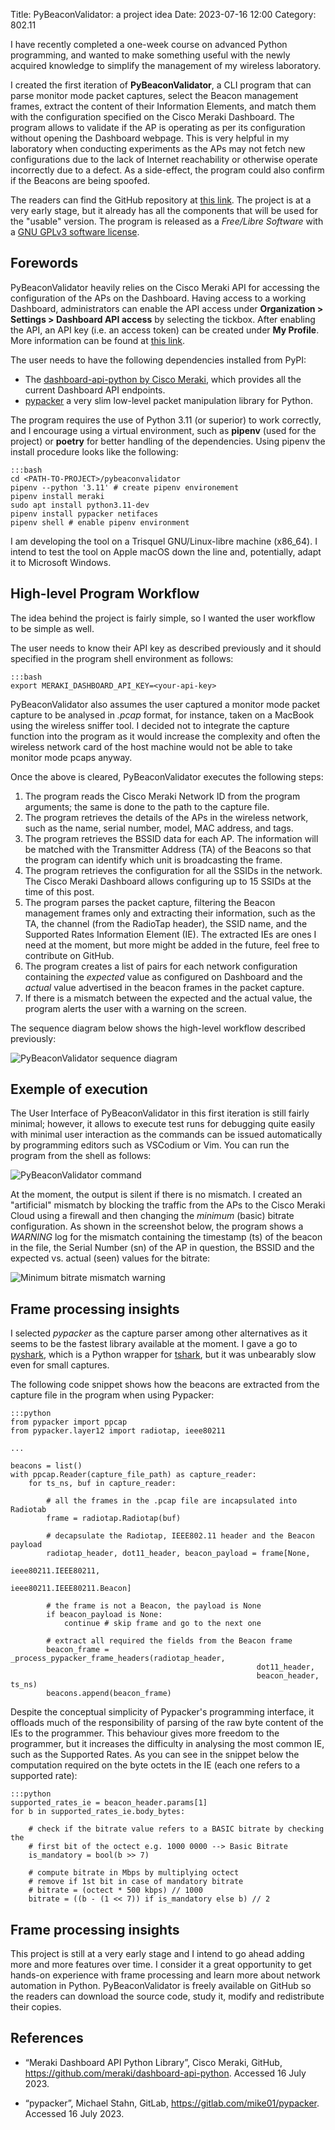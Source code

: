 Title: PyBeaconValidator: a project idea
Date: 2023-07-16 12:00
Category: 802.11

I have recently completed a one-week course on advanced Python programming, and
wanted to make something useful with the newly acquired knowledge to simplify
the management of my wireless laboratory.

I created the first iteration of **PyBeaconValidator**, a CLI program that can 
parse monitor mode packet captures, select the Beacon management frames, extract
the content of their Information Elements, and match them with the
configuration specified on the Cisco Meraki Dashboard. The program allows to 
validate if the AP is operating as per its configuration without opening the
Dashboard webpage. This is very helpful in my laboratory when conducting 
experiments as the APs may not fetch new configurations due to the lack of
Internet reachability or otherwise operate incorrectly due to a defect. As a 
side-effect, the program could also confirm if the Beacons are being spoofed.

The readers can find the GitHub repository at
[this link](https://github.com/castogio/pybeaconvalidator). The project is 
at a very early stage, but it already has all the components that will be used
for the "usable" version. The program is released as a _Free/Libre Software_ 
with a [GNU GPLv3 software license](https://www.gnu.org/licenses/gpl-3.0.en.html).

## Forewords

PyBeaconValidator heavily relies on the Cisco Meraki API for accessing the
configuration of the APs on the Dashboard. Having access to a working Dashboard,
administrators can enable the API access under **Organization > Settings > Dashboard API access** 
by selecting the tickbox. After enabling the API, an API
key (i.e. an access token) can be created under **My Profile**. More information
can be found at [this link](https://documentation.meraki.com/General_Administration/Other_Topics/Cisco_Meraki_Dashboard_API).

The user needs to have the following dependencies installed from PyPI:
- The [dashboard-api-python by Cisco Meraki](https://github.com/meraki/dashboard-api-python), 
  which provides all the current Dashboard API endpoints.
- [pypacker](https://gitlab.com/mike01/pypacker) a very slim low-level packet
  manipulation library for Python.

The program requires the use of Python 3.11 (or superior) to work correctly, and
I encourage using a virtual environment, such as **pipenv** (used for the project)
or __poetry__ for better handling of the dependencies. Using pipenv the install 
procedure looks like the following:

    :::bash
    cd <PATH-TO-PROJECT>/pybeaconvalidator
    pipenv --python '3.11' # create pipenv environement
    pipenv install meraki
    sudo apt install python3.11-dev
    pipenv install pypacker netifaces
    pipenv shell # enable pipenv environment

I am developing the tool on a Trisquel GNU/Linux-libre machine (x86_64).
I intend to test the tool on Apple macOS down the line and, potentially, adapt
it to Microsoft Windows.

## High-level Program Workflow

The idea behind the project is fairly simple, so I wanted the user workflow
to be simple as well.

The user needs to know their API key as described previously and it should
specified in the program shell environment as follows:

    :::bash
    export MERAKI_DASHBOARD_API_KEY=<your-api-key> 

PyBeaconValidator also assumes the user captured a monitor mode packet capture to be
analysed in _.pcap_ format, for instance, taken on a MacBook using the wireless
sniffer tool. I decided not to integrate the capture function into the program as 
it would increase the complexity and often the wireless network card of the
host machine would not be able to take monitor mode pcaps anyway.

Once the above is cleared, PyBeaconValidator executes the following steps:

1. The program reads the Cisco Meraki Network ID from the program arguments; the same
   is done to the path to the capture file.
2. The program retrieves the details of the APs in the wireless network, such as the name,
   serial number, model, MAC address, and tags.
3. The program retrieves the BSSID data for each AP. The information will be matched with
   the Transmitter Address (TA) of the Beacons so that the program can identify
   which unit is broadcasting the frame.
4. The program retrieves the configuration for all the SSIDs in the network. The Cisco
   Meraki Dashboard allows configuring up to 15 SSIDs at the time of this post.
5. The program parses the packet capture, filtering the Beacon management frames only and
   extracting their information, such as the TA, the channel (from the RadioTap 
   header), the SSID name, and the Supported Rates Information Element (IE).
   The extracted IEs are ones I need at the moment, but more might be added in the
   future, feel free to contribute on GitHub.
6. The program creates a list of pairs for each network configuration containing
   the _expected_ value as configured on Dashboard and the _actual_ value
   advertised in the beacon frames in the packet capture.
7. If there is a mismatch between the expected and the actual value,
   the program alerts the user with a warning on the screen.

The sequence diagram below shows the high-level workflow described previously:

<!-- 
@startuml PyBeaconValidator
actor User as u #red
participant PyBeaconValidator as pr 
participant "Cisco Meraki Cloud" as mc #LightGreen
database "FileSystem" as fs

u->pr: network_id, pcap_path
pr->mc: get_all_aps(network_id)
pr<--mc: list[access_point]
loop for each access_point
    pr->mc: get_all_bssids(access_point)
    pr<--mc: list[bssid]
end
pr->mc: get_all_ssid_config(network_id)
pr<--mc: list[ssid_config]
pr->fs: read_file(pcap_path)
pr<--fs: pcap_file
pr->pr: parse pcap_file
pr->pr: compare(expected, actual)
u<--pr: show mismatches
@enduml
-->

![PyBeaconValidator sequence diagram]({static}/images/pybeaconvalidator_presentation/pybeaconvalidator_seq_diagram.png)

## Exemple of execution

The User Interface of PyBeaconValidator in this first iteration is still fairly
minimal; however, it allows to execute test runs for debugging quite easily
with minimal user interaction as the commands can be issued automatically by
programming editors such as VSCodium or Vim. You can run the program from
the shell as follows:

![PyBeaconValidator command]({static}/images/pybeaconvalidator_presentation/running_program.png)

At the moment, the output is silent if there is no mismatch. I created an
"artificial" mismatch by blocking the traffic from the APs to the Cisco Meraki
Cloud using a firewall and then changing the _minimum_ (basic) bitrate configuration.
As shown in the screenshot below, the program shows a _WARNING_ log for the
mismatch containing the timestamp (ts) of the beacon in the file, the Serial
Number (sn) of the AP in question, the BSSID and the expected vs. actual (seen)
values for the bitrate:

![Minimum bitrate mismatch warning]({static}/images/pybeaconvalidator_presentation/output.png)

## Frame processing insights

I selected _pypacker_ as the capture parser among other alternatives as it seems 
to be the fastest library available at the moment. I gave a go to
[pyshark](https://github.com/KimiNewt/pyshark), which is a Python wrapper for
[tshark](https://man.archlinux.org/man/tshark.1), but it was unbearably slow
even for small captures.

The following code snippet shows how the beacons are extracted from the capture 
file in the program when using Pypacker:

    :::python
    from pypacker import ppcap
    from pypacker.layer12 import radiotap, ieee80211

    ...

    beacons = list()
    with ppcap.Reader(capture_file_path) as capture_reader:
        for ts_ns, buf in capture_reader:

            # all the frames in the .pcap file are incapsulated into Radiotab
            frame = radiotap.Radiotap(buf) 

            # decapsulate the Radiotap, IEEE802.11 header and the Beacon payload
            radiotap_header, dot11_header, beacon_payload = frame[None, 
                                                                  ieee80211.IEEE80211, 
                                                                  ieee80211.IEEE80211.Beacon]

            # the frame is not a Beacon, the payload is None
            if beacon_payload is None:
                continue # skip frame and go to the next one

            # extract all required the fields from the Beacon frame
            beacon_frame = _process_pypacker_frame_headers(radiotap_header,
                                                           dot11_header, 
                                                           beacon_header, ts_ns)
            beacons.append(beacon_frame)

Despite the conceptual simplicity of Pypacker's programming interface, it
offloads much of the responsibility of parsing of the raw byte content of the IEs
to the programmer. This behaviour gives more freedom to the programmer, but
it increases the difficulty in analysing the most common IE, such as the
Supported Rates. As you can see in the snippet below the computation required on
the byte octets in the IE (each one refers to a supported rate):

    :::python
    supported_rates_ie = beacon_header.params[1]
    for b in supported_rates_ie.body_bytes:

        # check if the bitrate value refers to a BASIC bitrate by checking the
        # first bit of the octect e.g. 1000 0000 --> Basic Bitrate
        is_mandatory = bool(b >> 7) 

        # compute bitrate in Mbps by multiplying octect
        # remove if 1st bit in case of mandatory bitrate
        # bitrate = (octect * 500 kbps) // 1000
        bitrate = ((b - (1 << 7)) if is_mandatory else b) // 2

## Frame processing insights

This project is still at a very early stage and I intend to go ahead adding
more and more features over time. I consider it a great opportunity to get
hands-on experience with frame processing and learn more about network
automation in Python. PyBeaconValidator is freely available on GitHub so the
readers can download the source code, study it, modify and redistribute their
copies.

## References

- “Meraki Dashboard API Python Library”, 
   Cisco Meraki, GitHub, https://github.com/meraki/dashboard-api-python. 
   Accessed 16 July 2023.

- “pypacker”, Michael Stahn, GitLab, https://gitlab.com/mike01/pypacker. 
   Accessed 16 July 2023.


